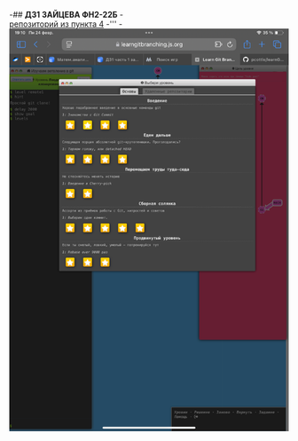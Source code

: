 -## **ДЗ1 ЗАЙЦЕВА ФН2-22Б**
-<br/>[репозиторий из пункта 4](https://github.com/ksuzai/primer)
-'''
-<br/>![Image alt](https://github.com/BMSTU-Informatics-by-nuchyobitva/1-intro-to-github-ksuzai/blob/main/IMG_0301.png)
